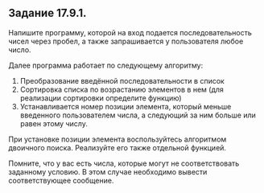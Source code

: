 ## Задание 17.9.1.
Напишите программу, которой на вход подается последовательность чисел через пробел, а также запрашивается у пользователя любое число.

Далее программа работает по следующему алгоритму:
1. Преобразование введённой последовательности в список
2. Сортировка списка по возрастанию элементов в нем (для реализации сортировки определите функцию)
3. Устанавливается номер позиции элемента, который меньше введенного пользователем числа, а следующий за ним больше или равен этому числу.

При установке позиции элемента воспользуйтесь алгоритмом двоичного поиска. Реализуйте его также отдельной функцией.

Помните, что у вас есть числа, которые могут не соответствовать заданному условию. В этом случае необходимо вывести соответствующее сообщение.
